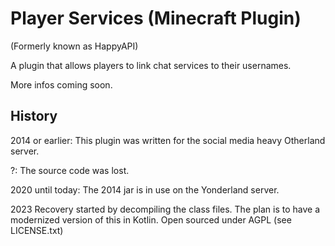 # Player Services (Minecraft Plugin)

(Formerly known as HappyAPI)

A plugin that allows players to link chat services to their usernames.

More infos coming soon.

## History

2014 or earlier: This plugin was written for the social media heavy Otherland server.

?: The source code was lost.

2020 until today: The 2014 jar is in use on the Yonderland server.

2023 Recovery started by decompiling the class files. The plan is to have a modernized version of this in Kotlin. Open sourced under AGPL (see LICENSE.txt)
